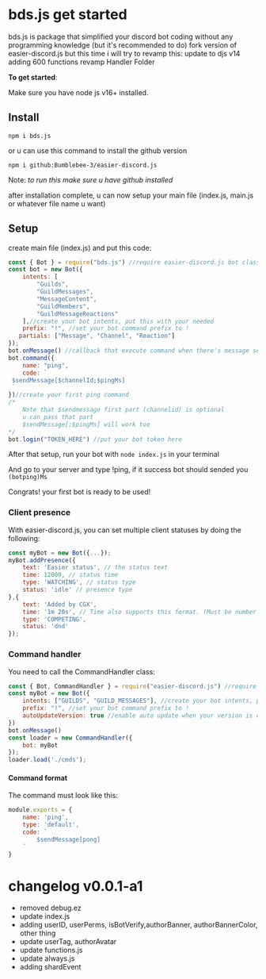# bds.js get started
bds.js is package that simplified your discord bot coding without any programming knowledge (but it's recommended to do)
fork version of easier-discord.js but this time i will try to revamp this:
update to djs v14
adding 600 functions
revamp Handler Folder


**To get started**:

Make sure you have node js v16+ installed.

## Install
```
npm i bds.js
```
or u can use this command to install the github version
```
npm i github:Bumblebee-3/easier-discord.js
```
Note: _to run this make sure u have github installed_

after installation complete, u can now setup your main file (index.js, main.js or whatever file name u want)
## Setup
create main file (index.js) and put this code:
```javascript
const { Bot } = require("bds.js") //require easier-discord.js bot class
const bot = new Bot({
    intents: [
        "Guilds",
        "GuildMessages",
        "MessageContent",
        "GuildMembers",
        "GuildMessageReactions"
    ],//create your bot intents, put this with your needed
    prefix: "!", //set your bot command prefix to !
   partials: ["Message", "Channel", "Reaction"]
});
bot.onMessage() //callback that execute command when there's message send, put this once in your bot
bot.command({
    name: "ping",
    code: `
 $sendMessage[$channelId;$pingMs]
 `
})//create your first ping command
/*
    Note that $sendmessage first part (channelid) is optional
    u can pass that part
    $sendMessage[;$pingMs] will work too
*/
bot.login("TOKEN_HERE") //put your bot token here
```
After that setup, run your bot with `node index.js` in your terminal

And go to your server and type !ping, if it success bot should sended you `(botping)Ms`

Congrats! your first bot is ready to be used!
### Client presence
With easier-discord.js, you can set multiple client statuses by doing the following:
```js
const myBot = new Bot({...});
myBot.addPresence({
    text: 'Easier status', // the status text
    time: 12000, // status time
    type: 'WATCHING', // status type
    status: 'idle' // presence type
},{
    text: 'Added by CGX',
    time: '1m 20s', // Time also supports this format. (Must be number or string)
    type: 'COMPETING',
    status: 'dnd'
});
```
### Command handler
You need to call the CommandHandler class:
```js
const { Bot, CommandHandler } = require("easier-discord.js") //require easier-discord.js classes
const myBot = new Bot({
    intents: ["GUILDS", "GUILD_MESSAGES"], //create your bot intents, put this with your needed
    prefix: "!", //set your bot command prefix to !
    autoUpdateVersion: true //enable auto update when your version is outdated, set to false or leave this part to disable
})
bot.onMessage()
const loader = new CommandHandler({
    bot: myBot
});
loader.load('./cmds');
```
#### Command format
The command must look like this:
```js
module.exports = {
    name: 'ping',
    type: 'default',
    code: `
        $sendMessage[pong]
    `
}
```

# changelog v0.0.1-a1
- removed debug.ez
- update index.js
- adding userID, userPerms, isBotVerify,authorBanner, authorBannerColor, other thing
- update userTag, authorAvatar
- update functions.js
- update always.js
- adding shardEvent

